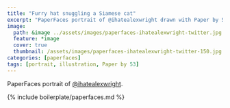 ```yaml
---
title: "Furry hat snuggling a Siamese cat"
excerpt: "PaperFaces portrait of @ihatealexwright drawn with Paper by 53 on an iPad."
image: 
  path: &image ../assets/images/paperfaces-ihatealexwright-twitter.jpg 
  feature: *image
  cover: true
  thumbnail: /assets/images/paperfaces-ihatealexwright-twitter-150.jpg
categories: [paperfaces]
tags: [portrait, illustration, Paper by 53]
---
```


PaperFaces portrait of [@ihatealexwright](https://twitter.com/ihatealexwright).

{% include boilerplate/paperfaces.md %}
